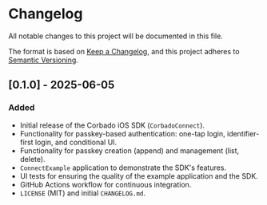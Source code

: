 # Changelog

All notable changes to this project will be documented in this file.

The format is based on [Keep a Changelog](https://keepachangelog.com/en/1.0.0/),
and this project adheres to [Semantic Versioning](https://semver.org/spec/v2.0.0.html).

## [0.1.0] - 2025-06-05

### Added
- Initial release of the Corbado iOS SDK (`CorbadoConnect`).
- Functionality for passkey-based authentication: one-tap login, identifier-first login, and conditional UI.
- Functionality for passkey creation (append) and management (list, delete).
- `ConnectExample` application to demonstrate the SDK's features.
- UI tests for ensuring the quality of the example application and the SDK.
- GitHub Actions workflow for continuous integration.
- `LICENSE` (MIT) and initial `CHANGELOG.md`. 